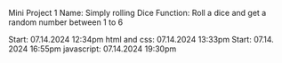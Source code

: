 Mini Project 1
Name: Simply rolling Dice
Function: Roll a dice and get a random number between
1 to 6

Start: 07.14.2024 12:34pm
html and css: 07.14.2024 13:33pm
Start: 07.14. 2024 16:55pm
javascript: 07.14.2024 19:30pm
